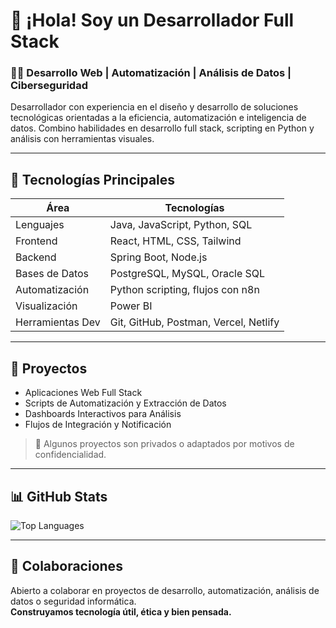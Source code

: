 # 👋 ¡Hola! Soy un Desarrollador Full Stack

### 🧑‍💻 Desarrollo Web | Automatización | Análisis de Datos | Ciberseguridad

Desarrollador con experiencia en el diseño y desarrollo de soluciones tecnológicas orientadas a la eficiencia, automatización e inteligencia de datos. Combino habilidades en desarrollo full stack, scripting en Python y análisis con herramientas visuales.

---

## 🧰 Tecnologías Principales

| Área              | Tecnologías                           |
|-------------------|----------------------------------------|
| Lenguajes         | Java, JavaScript, Python, SQL          |
| Frontend          | React, HTML, CSS, Tailwind             |
| Backend           | Spring Boot, Node.js                   |
| Bases de Datos    | PostgreSQL, MySQL, Oracle SQL          |
| Automatización    | Python scripting, flujos con n8n       |
| Visualización     | Power BI                                |
| Herramientas Dev  | Git, GitHub, Postman, Vercel, Netlify  |

---

## 🚀 Proyectos

- Aplicaciones Web Full Stack  
- Scripts de Automatización y Extracción de Datos  
- Dashboards Interactivos para Análisis  
- Flujos de Integración y Notificación

> 🔐 Algunos proyectos son privados o adaptados por motivos de confidencialidad.

---

## 📊 GitHub Stats

![Top Languages](https://github-readme-stats.vercel.app/api/top-langs/?username=Shade-Coder&layout=compact&theme=tokyonight)

---

## 🤝 Colaboraciones

Abierto a colaborar en proyectos de desarrollo, automatización, análisis de datos o seguridad informática.  
**Construyamos tecnología útil, ética y bien pensada.**
